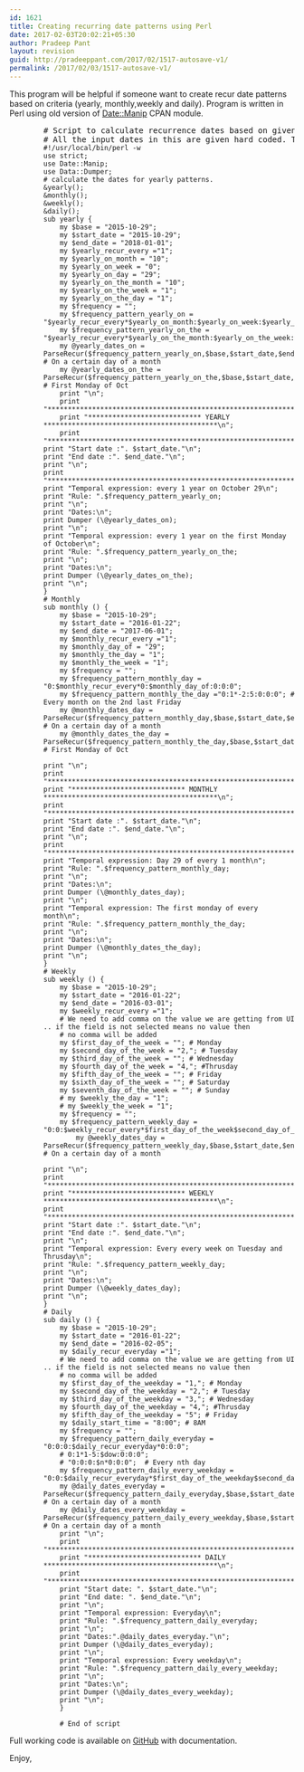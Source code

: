 ```yaml
---
id: 1621
title: Creating recurring date patterns using Perl
date: 2017-02-03T20:02:21+05:30
author: Pradeep Pant
layout: revision
guid: http://pradeeppant.com/2017/02/1517-autosave-v1/
permalink: /2017/02/03/1517-autosave-v1/
---
```

This program will be helpful if someone want to create recur date patterns based on criteria (yearly, monthly,weekly and daily). Program is written in Perl using old version of [Date::Manip](http://search.cpan.org/~sbeck/Date-Manip-6.53/) CPAN module.

<pre class="prettyprint" style="padding-left: 60px;"># Script to calculate recurrence dates based on given criteria using Perl Date::Manip module.
# All the input dates in this are given hard coded. These shall be passed through external program etc.
<code>#!/usr/local/bin/perl -w
use strict;
use Date::Manip; 
use Data::Dumper;  
# calculate the dates for yearly patterns.
&yearly();
&monthly();
&weekly();
&daily();
sub yearly {
	my $base = "2015-10-29";
	my $start_date = "2015-10-29";
	my $end_date = "2018-01-01";
	my $yearly_recur_every ="1";
	my $yearly_on_month = "10";
	my $yearly_on_week = "0";
	my $yearly_on_day = "29";
	my $yearly_on_the_month = "10";
	my $yearly_on_the_week = "1";
	my $yearly_on_the_day = "1";
	my $frequency = "";
	my $frequency_pattern_yearly_on = "$yearly_recur_every*$yearly_on_month:$yearly_on_week:$yearly_on_day:0:0:0";
	my $frequency_pattern_yearly_on_the = "$yearly_recur_every*$yearly_on_the_month:$yearly_on_the_week:$yearly_on_the_day:0:0:0";
	my @yearly_dates_on = ParseRecur($frequency_pattern_yearly_on,$base,$start_date,$end_date); # On a certain day of a month
	my @yearly_dates_on_the = ParseRecur($frequency_pattern_yearly_on_the,$base,$start_date,$end_date); # First Monday of Oct 
	print "\n";
	print "******************************************************************************\n";
	print "**************************** YEARLY *******************************************\n";
	print "*******************************************************************************\n";
print "Start date :". $start_date."\n";
print "End date :". $end_date."\n";
print "\n";
print "******************************************************************************\n";
print "Temporal expression: every 1 year on October 29\n";
print "Rule: ".$frequency_pattern_yearly_on;
print "\n";
print "Dates:\n";
print Dumper (\@yearly_dates_on);
print "\n";
print "Temporal expression: every 1 year on the first Monday of October\n";
print "Rule: ".$frequency_pattern_yearly_on_the;
print "\n";
print "Dates:\n";
print Dumper (\@yearly_dates_on_the);
print "\n";
}
# Monthly
sub monthly () {
	my $base = "2015-10-29";
	my $start_date = "2016-01-22";
	my $end_date = "2017-06-01";
	my $monthly_recur_every ="1";
	my $monthly_day_of = "29";
	my $monthly_the_day = "1";
	my $monthly_the_week = "1";
	my $frequency = "";
	my $frequency_pattern_monthly_day = "0:$monthly_recur_every*0:$monthly_day_of:0:0:0";
	my $frequency_pattern_monthly_the_day ="0:1*-2:5:0:0:0"; # Every month on the 2nd last Friday
	my @monthly_dates_day = ParseRecur($frequency_pattern_monthly_day,$base,$start_date,$end_date); # On a certain day of a month
	my @monthly_dates_the_day = ParseRecur($frequency_pattern_monthly_the_day,$base,$start_date,$end_date); # First Monday of Oct 
	
print "\n";
print "******************************************************************************\n";
print "**************************** MONTHLY *******************************************\n";
print "*******************************************************************************\n";
print "Start date :". $start_date."\n";
print "End date :". $end_date."\n";
print "\n";
print "******************************************************************************\n";
print "Temporal expression: Day 29 of every 1 month\n";
print "Rule: ".$frequency_pattern_monthly_day;
print "\n";
print "Dates:\n";
print Dumper (\@monthly_dates_day);
print "\n";
print "Temporal expression: The first monday of every month\n";
print "Rule: ".$frequency_pattern_monthly_the_day;
print "\n";
print "Dates:\n";
print Dumper (\@monthly_dates_the_day);
print "\n";
}
# Weekly
sub weekly () {
	my $base = "2015-10-29";
	my $start_date = "2016-01-22";
	my $end_date = "2016-03-01";
	my $weekly_recur_every ="1";
	# We need to add comma on the value we are getting from UI .. if the field is not selected means no value then 
	# no comma will be added
	my $first_day_of_the_week = ""; # Monday
	my $second_day_of_the_week = "2,"; # Tuesday
	my $third_day_of_the_week = ""; # Wednesday
	my $fourth_day_of_the_week = "4,"; #Thrusday
	my $fifth_day_of_the_week = ""; # Friday
	my $sixth_day_of_the_week = ""; # Saturday
	my $seventh_day_of_the_week = ""; # Sunday
	# my $weekly_the_day = "1";
	# my $weekly_the_week = "1";
	my $frequency = "";
	my $frequency_pattern_weekly_day = "0:0:$weekly_recur_every*$first_day_of_the_week$second_day_of_the_week$third_day_of_the_week$fourth_day_of_the_week$fifth_day_of_the_week$sixth_day_of_the_week$seventh_day_of_the_week:0:0:0";
		my @weekly_dates_day = ParseRecur($frequency_pattern_weekly_day,$base,$start_date,$end_date); # On a certain day of a month
	
print "\n";
print "******************************************************************************\n";
print "**************************** WEEKLY *******************************************\n";
print "*******************************************************************************\n";
print "Start date :". $start_date."\n";
print "End date :". $end_date."\n";
print "\n";
print "Temporal expression: Every every week on Tuesday and Thrusday\n";
print "Rule: ".$frequency_pattern_weekly_day;
print "\n";
print "Dates:\n";
print Dumper (\@weekly_dates_day);
print "\n";
}
# Daily
sub daily () {
	my $base = "2015-10-29";
	my $start_date = "2016-01-22";
	my $end_date = "2016-02-05";
	my $daily_recur_everyday ="1";
	# We need to add comma on the value we are getting from UI .. if the field is not selected means no value then 
	# no comma will be added
	my $first_day_of_the_weekday = "1,"; # Monday
	my $second_day_of_the_weekday = "2,"; # Tuesday
	my $third_day_of_the_weekday = "3,"; # Wednesday
	my $fourth_day_of_the_weekday = "4,"; #Thrusday
	my $fifth_day_of_the_weekday = "5"; # Friday
	my $daily_start_time = "8:00"; # 8AM
	my $frequency = "";
	my $frequency_pattern_daily_everyday = "0:0:0:$daily_recur_everyday*0:0:0";
	# 0:1*1-5:$dow:0:0:0";
	# "0:0:0:$n*0:0:0";  # Every nth day
	my $frequency_pattern_daily_every_weekday = "0:0:$daily_recur_everyday*$first_day_of_the_weekday$second_day_of_the_weekday$third_day_of_the_weekday$fourth_day_of_the_weekday$fifth_day_of_the_weekday:0:0:0";
	my @daily_dates_everyday = ParseRecur($frequency_pattern_daily_everyday,$base,$start_date,$end_date); # On a certain day of a month
	my @daily_dates_every_weekday = ParseRecur($frequency_pattern_daily_every_weekday,$base,$start_date,$end_date); # On a certain day of a month
	print "\n";
	print "******************************************************************************\n";
	print "**************************** DAILY *******************************************\n";
	print "******************************************************************************\n";
	print "Start date: ". $start_date."\n";
	print "End date: ". $end_date."\n";
	print "\n";
	print "Temporal expression: Everyday\n";
	print "Rule: ".$frequency_pattern_daily_everyday;
	print "\n";
	print "Dates:".@daily_dates_everyday."\n";
	print Dumper (\@daily_dates_everyday);
	print "\n";
	print "Temporal expression: Every weekday\n";
	print "Rule: ".$frequency_pattern_daily_every_weekday;
	print "\n";
	print "Dates:\n";
	print Dumper (\@daily_dates_every_weekday);
	print "\n";
	}
	
	# End of script</code>
</pre>

Full working code is available on [GitHub](https://github.com/ppant/OOPerl-tips) with documentation.

Enjoy,